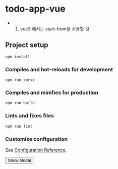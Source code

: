 # todo-app-vue

- 1. vue3 에서는 start-from을 사용할 것

## Project setup

```
npm install
```

### Compiles and hot-reloads for development

```
npm run serve
```

### Compiles and minifies for production

```
npm run build
```

### Lints and fixes files

```
npm run lint
```

### Customize configuration

See [Configuration Reference](https://cli.vuejs.org/config/).

<!-- template for the modal component -->
<script type="text/x-template" id="modal-template">
   
</script>

<!-- app -->
<div id="app">
  <button id="show-modal" @click="showModal = true">Show Modal</button>
  <!-- use the modal component, pass in the prop -->
  <transition name="modal">
  <modal v-if="showModal" @close="showModal = false">
    <!--
      you can use custom content here to overwrite
      default content
    -->
    <template v-slot:header>
      <h3>custom header</h3>
    </template>
  </modal>
  </transition>
</div>
